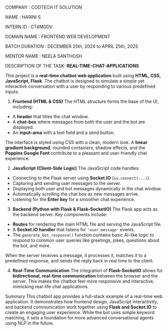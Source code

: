 
COMPANY : CODTECH IT SOLUTION

NAME : HARINI S

INTERN ID : CT4MGDV

DOMAIN NAME : FRONTEND WEB DEVELOPMENT

BATCH DURATION : DECEMBER 25th, 2024 to APRIL 25th, 2025

MENTOR NAME : NEELA SANTHOSH

DESCRIPTION OF THE TASK: **REAL-TIME-CHAT-APPLICATIONS**

This project is a **real-time chatbot web application** built using **HTML, CSS, JavaScript, Flask**. The chatbot is designed to simulate a simple yet interactive conversation with a user by responding to various predefined inputs.

1. **Frontend (HTML & CSS)**
The HTML structure forms the base of the UI, including:
- A **header** that titles the chat window.
- A **chat-box** where messages from both the user and the bot are displayed.
- An **input-area** with a text field and a send button.

The interface is styled using CSS with a clean, modern look. A **linear gradient background**, rounded containers, shadow effects, and the **Poppins Google Font** contribute to a pleasant and user-friendly chat experience.

2. **JavaScript (Client-Side Logic)**
The JavaScript code handles:
- Connecting to the Flask server using **Socket.IO** (`io.connect(...)`).
- Capturing and sending user messages to the server.
- Displaying both user and bot messages dynamically in the chat window.
- Automatically scrolling the chat box as new messages arrive.
- Listening for the **Enter key** for a smoother chat experience.

3. **Backend (Python with Flask & Flask-SocketIO)**
The Flask app acts as the backend server. Key components include:
- **Routes** for rendering the main HTML file and serving the JavaScript file.
- A **Socket.IO handler** that listens for `'user_message'` events.
- The `generate_bot_response()` function contains basic AI-like logic to respond to common user queries like greetings, jokes, questions about the bot, and more.

When the server receives a message, it processes it, matches it to a predefined response, and sends the reply back in real time to the client.

4. **Real-Time Communication**
The integration of **Flask-SocketIO** allows for **bidirectional, real-time communication** between the browser and the server. This makes the chatbot feel more responsive and interactive, mimicking real-life chat applications.

Summary
This chatbot app provides a full-stack example of a real-time web application. It demonstrates how frontend design, JavaScript interactivity, and backend communication work together using **Flask and Socket.IO** to create an engaging user experience. While the bot uses simple keyword matching, it sets a foundation for more advanced conversational agents using NLP in the future.
